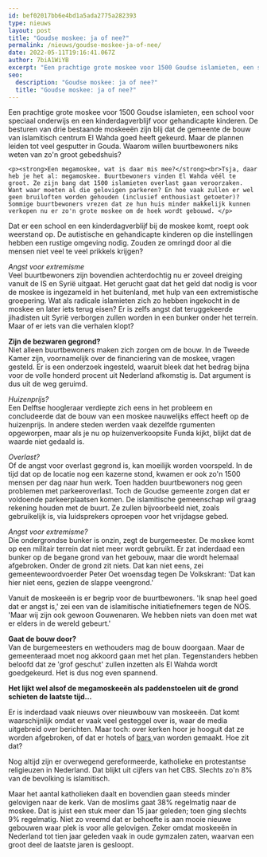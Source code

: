 ```yaml
---
id: bef02017bb6e4bd1a5ada2775a282393
type: nieuws
layout: post
title: "Goudse moskee: ja of nee?"
permalink: /nieuws/goudse-moskee-ja-of-nee/
date: 2022-05-11T19:16:41.067Z
author: 7biA1WiYB
excerpt: "Een prachtige grote moskee voor 1500 Goudse islamieten, een school voor speciaal onderwijs en een kinderdagverblijf voor gehandicapte kinderen. De besturen van drie bestaande moskeeën zijn blij dat de gemeente de bouw van islamitisch centrum El Wahda goed heeft gekeurd. Maar de plannen leiden tot veel gesputter in Gouda. Waarom willen buurtbewoners niks weten van zo'n groot gebedshuis?  "
seo:
  description: "Goudse moskee: ja of nee?"
  title: "Goudse moskee: ja of nee?"
---
```

Een prachtige grote moskee voor 1500 Goudse islamieten, een school voor speciaal onderwijs en een kinderdagverblijf voor gehandicapte kinderen. De besturen van drie bestaande moskeeën zijn blij dat de gemeente de bouw van islamitisch centrum El Wahda goed heeft gekeurd. Maar de plannen leiden tot veel gesputter in Gouda. Waarom willen buurtbewoners niks weten van zo'n groot gebedshuis?  

    <p><strong>Een megamoskee, wat is daar mis mee?</strong><br>Tsja, daar heb je het al: megamoskee. Buurtbewoners vinden El Wahda véél te groot. Ze zijn bang dat 1500 islamieten overlast gaan veroorzaken. Want waar moeten al die gelovigen parkeren? En hoe vaak zullen er wel geen bruiloften worden gehouden (inclusief enthousiast getoeter)? Sommige buurtbewoners vrezen dat ze hun huis minder makkelijk kunnen verkopen nu er zo'n grote moskee om de hoek wordt gebouwd. </p>
<p>Dat er een school en een kinderdagverblijf bij de moskee komt, roept ook weerstand op. De autistische en gehandicapte kinderen op die instellingen hebben een rustige omgeving nodig. Zouden ze omringd door al die mensen niet veel te veel prikkels krijgen?</p>
<p><em>Angst voor extremisme</em><br>Veel buurtbewoners zijn bovendien achterdochtig nu er zoveel dreiging vanuit de IS en Syrië uitgaat. Het gerucht gaat dat het geld dat nodig is voor de moskee is ingezameld in het buitenland, met hulp van een extremistische groepering. Wat als radicale islamieten zich zo hebben ingekocht in de moskee en later iets terug eisen? Er is zelfs angst dat teruggekeerde jihadisten uit Syrië verborgen zullen worden in een bunker onder het terrein. Maar of er iets van die verhalen klopt?</p>
<p><strong>Zijn de bezwaren gegrond?</strong><br>Niet alleen buurtbewoners maken zich zorgen om de bouw. In de Tweede Kamer zijn, voornamelijk over de financiering van de moskee, vragen gesteld. Er is een onderzoek ingesteld, waaruit bleek dat het bedrag bijna voor de volle honderd procent uit Nederland afkomstig is. Dat argument is dus uit de weg geruimd. </p>
<p><em>Huizenprijs?</em><br>Een Delftse hoogleraar verdiepte zich eens in het probleem en concludeerde dat de bouw van een moskee nauwelijks effect heeft op de huizenprijs. In andere steden werden vaak dezelfde rgumenten opgeworpen, maar als je nu op huizenverkoopsite Funda kijkt, blijkt dat de waarde niet gedaald is. </p>
<p><em>Overlast?</em><br>Of de angst voor overlast gegrond is, kan moeilijk worden voorspeld. In de tijd dat op de locatie nog een kazerne stond, kwamen er ook zo'n 1500 mensen per dag naar hun werk. Toen hadden buurtbewoners nog geen problemen met parkeeroverlast. Toch de Goudse gemeente zorgen dat er voldoende parkeerplaatsen komen. De islamitische gemeenschap wil graag rekening houden met de buurt. Ze zullen bijvoorbeeld niet, zoals gebruikelijk is, via luidsprekers oproepen voor het vrijdagse gebed.</p>
<p><em>Angst voor extremisme?</em><br>Die ondergrondse bunker is onzin, zegt de burgemeester. De moskee komt op een militair terrein dat niet meer wordt gebruikt. Er zat inderdaad een bunker op de begane grond van het gebouw, maar die wordt helemaal afgebroken. Onder de grond zit niets. Dat kan niet eens, zei gemeentewoordvoerder Peter Oet woensdag tegen De Volkskrant: 'Dat kan hier niet eens, gezien de slappe veengrond.' </p>
<p>Vanuit de moskeeën is er begrip voor de buurtbewoners. 'Ik snap heel goed dat er angst is,' zei een van de islamitische initiatiefnemers tegen de NOS. 'Maar wij zijn ook gewoon Gouwenaren. We hebben niets van doen met wat er elders in de wereld gebeurt.' </p>
<p><strong>Gaat de bouw door?</strong><br>Van de burgemeesters en wethouders mag de bouw doorgaan. Maar de gemeenteraad moet nog akkoord gaan met het plan. Tegenstanders hebben beloofd dat ze 'grof geschut' zullen inzetten als El Wahda wordt goedgekeurd. Het is dus nog even spannend. </p>
<p><strong>Het lijkt wel alsof de megamoskeeën als paddenstoelen uit de grond schieten de laatste tijd...</strong></p>
<p>Er is inderdaad vaak nieuws over nieuwbouw van moskeeën. Dat komt waarschijnlijk omdat er vaak veel gesteggel over is, waar de media uitgebreid over berichten. Maar toch: over kerken hoor je hooguit dat ze worden afgebroken, of dat er hotels of <a href="http://www.nu.nl/nuzakelijk-overig/3743685/kerk-steeds-vaker-borrelplek.html">bars </a>van worden gemaakt. Hoe zit dat?</p>
<p>Nog altijd zijn er overwegend gereformeerde, katholieke en protestantse religieuzen in Nederland. Dat blijkt uit cijfers van het CBS. Slechts zo'n 8% van de bevolking is islamitisch. </p>
<p>Maar het aantal katholieken daalt en bovendien gaan steeds minder gelovigen naar de kerk. Van de moslims gaat 38% regelmatig naar de moskee. Dat is juist een stuk meer dan 15 jaar geleden; toen ging slechts 9% regelmatig. Niet zo vreemd dat er behoefte is aan mooie nieuwe gebouwen waar plek is voor alle gelovigen. Zeker omdat moskeeën in Nederland tot tien jaar geleden vaak in oude gymzalen zaten, waarvan een groot deel de laatste jaren is gesloopt. </p>  
